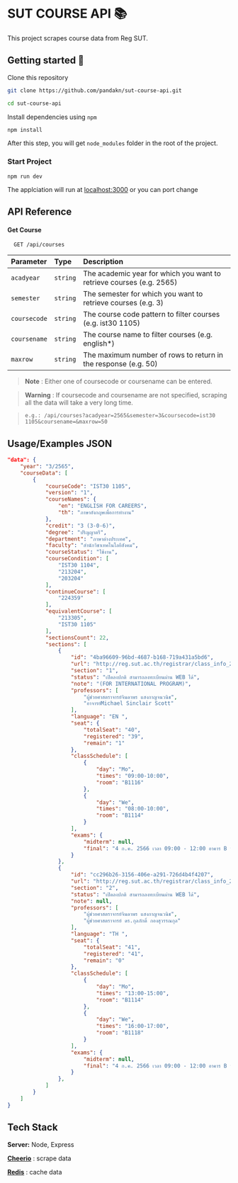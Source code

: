 # SUT COURSE API 📚

This project scrapes course data from Reg SUT.


## Getting started 🚀

Clone this repository

```zsh
git clone https://github.com/pandakn/sut-course-api.git

cd sut-course-api
```

Install dependencies using `npm`

```zsh
npm install
```

After this step, you will get `node_modules` folder in the root of the project.

### Start Project
```
npm run dev
```
The applciation will run at [localhost:3000](http://localhost:3000) or you can port change

## API Reference 

#### Get Course

```http
  GET /api/courses
```

| Parameter    | Type     | Description                                                          |
| :----------- | :------- | :------------------------------------------------------------------- |
| `acadyear`   | `string` | The academic year for which you want to retrieve courses (e.g. 2565) |
| `semester`   | `string` | The semester for which you want to retrieve courses (e.g. 3)         |
| `coursecode` | `string` | The course code pattern to filter courses (e.g. ist30 1105)          |
| `coursename` | `string` | The course name to filter courses (e.g. english\*)                   |
| `maxrow`     | `string` | The maximum number of rows to return in the response (e.g. 50)       |

> **Note** : Either one of coursecode or coursename can be entered.

> **Warning** : If coursecode and coursename are not specified, scraping all the data will take a very long time.

> `e.g.: /api/courses?acadyear=2565&semester=3&coursecode=ist30 1105&coursename=&maxrow=50`


## Usage/Examples JSON

```json
"data": {
    "year": "3/2565",
    "courseData": [
        {
            "courseCode": "IST30 1105",
            "version": "1",
            "courseNames": {
                "en": "ENGLISH FOR CAREERS",
                "th": "ภาษาอังกฤษเพื่อการทำงาน"
            },
            "credit": "3 (3-0-6)",
            "degree": "ปริญญาตรี",
            "department": "ภาษาต่างประเทศ",
            "faculty": "สำนักวิชาเทคโนโลยีสังคม",
            "courseStatus": "ใช้งาน",
            "courseCondition": [
                "IST30 1104",
                "213204",
                "203204"
            ],
            "continueCourse": [
                "224359"
            ],
            "equivalentCourse": [
                "213305",
                "IST30 1105"
            ],
            "sectionsCount": 22,
            "sections": [
                {
                    "id": "4ba96609-96bd-4687-b168-719a431a5bd6",
                    "url": "http://reg.sut.ac.th/registrar/class_info_2.asp?backto=home&option=0&courseid=1011782&coursecode=IST301105&acadyear=2565&semester=3&avs264862977=1",
                    "section": "1",
                    "status": "เปิดลงปกติ สามารถลงทะเบียนผ่าน WEB ได้",
                    "note": "(FOR INTERNATIONAL PROGRAM)",
                    "professors": [
                        "ผู้ช่วยศาสตราจารย์จินดาพร แสงกาญจนวนิช",
                        "อาจารย์Michael Sinclair Scott"
                    ],
                    "language": "EN ",
                    "seat": {
                        "totalSeat": "40",
                        "registered": "39",
                        "remain": "1"
                    },
                    "classSchedule": [
                        {
                            "day": "Mo",
                            "times": "09:00-10:00",
                            "room": "B1116"
                        },
                        {
                            "day": "We",
                            "times": "08:00-10:00",
                            "room": "B1114"
                        }
                    ],
                    "exams": {
                        "midterm": null,
                        "final": "4 ก.ค. 2566 เวลา 09:00 - 12:00 อาคาร B ห้อง N (สอบตามตารางมหาวิทยาลัย)"
                    }
                },
                {
                    "id": "cc296b26-3156-406e-a291-726d4b4f4207",
                    "url": "http://reg.sut.ac.th/registrar/class_info_2.asp?backto=home&option=0&courseid=1011782&coursecode=IST301105&acadyear=2565&semester=3&avs264862977=2",
                    "section": "2",
                    "status": "เปิดลงปกติ สามารถลงทะเบียนผ่าน WEB ได้",
                    "note": null,
                    "professors": [
                        "ผู้ช่วยศาสตราจารย์จินดาพร แสงกาญจนวนิช",
                        "ผู้ช่วยศาสตราจารย์ ดร.กุลภักดิ์ กองสุวรรณกุล"
                    ],
                    "language": "TH ",
                    "seat": {
                        "totalSeat": "41",
                        "registered": "41",
                        "remain": "0"
                    },
                    "classSchedule": [
                        {
                            "day": "Mo",
                            "times": "13:00-15:00",
                            "room": "B1114"
                        },
                        {
                            "day": "We",
                            "times": "16:00-17:00",
                            "room": "B1118"
                        }
                    ],
                    "exams": {
                        "midterm": null,
                        "final": "4 ก.ค. 2566 เวลา 09:00 - 12:00 อาคาร B ห้อง N (สอบตามตารางมหาวิทยาลัย)"
                    }
                },
            ]
        }
    ]
}
```



## Tech Stack

**Server:** Node, Express

[**Cheerio**](https://cheerio.js.org/) : scrape data

[**Redis**](https://redis.io/) : cache data
